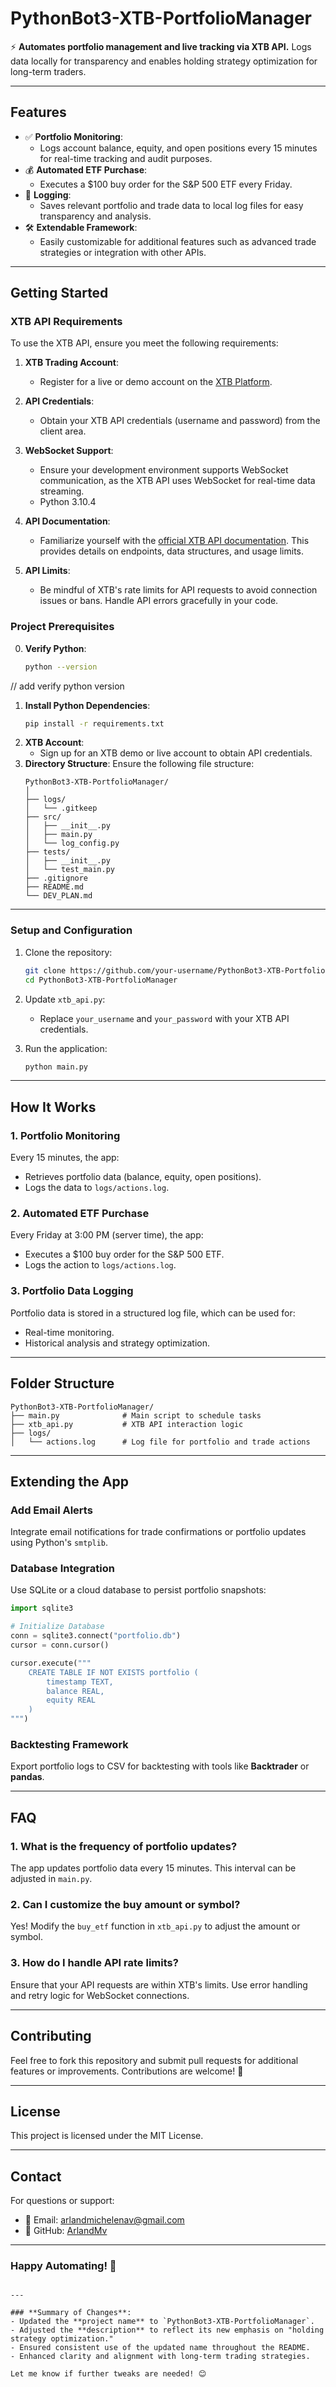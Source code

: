 # PythonBot3-XTB-PortfolioManager
⚡ **Automates portfolio management and live tracking via XTB API.**
Logs data locally for transparency and enables holding strategy optimization for long-term traders.

---

## **Features**

- ✅ **Portfolio Monitoring**:
  - Logs account balance, equity, and open positions every 15 minutes for real-time tracking and audit purposes.
- 💰 **Automated ETF Purchase**:
  - Executes a $100 buy order for the S&P 500 ETF every Friday.
- 📂 **Logging**:
  - Saves relevant portfolio and trade data to local log files for easy transparency and analysis.
- 🛠️ **Extendable Framework**:
  - Easily customizable for additional features such as advanced trade strategies or integration with other APIs.

---

## **Getting Started**

### **XTB API Requirements**

To use the XTB API, ensure you meet the following requirements:

1. **XTB Trading Account**:
   - Register for a live or demo account on the [XTB Platform](https://www.xtb.com/).

2. **API Credentials**:
   - Obtain your XTB API credentials (username and password) from the client area.

3. **WebSocket Support**:
   - Ensure your development environment supports WebSocket communication, as the XTB API uses WebSocket for real-time data streaming.
   - Python 3.10.4

4. **API Documentation**:
   - Familiarize yourself with the [official XTB API documentation](http://developers.xstore.pro/documentation). This provides details on endpoints, data structures, and usage limits.

5. **API Limits**:
   - Be mindful of XTB's rate limits for API requests to avoid connection issues or bans. Handle API errors gracefully in your code.


### **Project Prerequisites**
0. **Verify Python**:
   ```bash
   python --version 
   ```
// add verify python version
1. **Install Python Dependencies**:
   ```bash
   pip install -r requirements.txt
   ```
2. **XTB Account**:
   - Sign up for an XTB demo or live account to obtain API credentials.
3. **Directory Structure**:
   Ensure the following file structure:
   ```
   PythonBot3-XTB-PortfolioManager/
   │
   ├── logs/
   │   └── .gitkeep
   ├── src/
   │   ├── __init__.py
   │   ├── main.py
   │   └── log_config.py
   ├── tests/
   │   ├── __init__.py
   │   └── test_main.py
   ├── .gitignore
   ├── README.md
   └── DEV_PLAN.md

   ```
---


### **Setup and Configuration**

1. Clone the repository:
   ```bash
   git clone https://github.com/your-username/PythonBot3-XTB-PortfolioManager.git
   cd PythonBot3-XTB-PortfolioManager
   ```
2. Update `xtb_api.py`:
   - Replace `your_username` and `your_password` with your XTB API credentials.

3. Run the application:
   ```bash
   python main.py
   ```

---

## **How It Works**

### **1. Portfolio Monitoring**

Every 15 minutes, the app:
- Retrieves portfolio data (balance, equity, open positions).
- Logs the data to `logs/actions.log`.

### **2. Automated ETF Purchase**

Every Friday at 3:00 PM (server time), the app:
- Executes a $100 buy order for the S&P 500 ETF.
- Logs the action to `logs/actions.log`.

### **3. Portfolio Data Logging**

Portfolio data is stored in a structured log file, which can be used for:
- Real-time monitoring.
- Historical analysis and strategy optimization.

---

## **Folder Structure**

```
PythonBot3-XTB-PortfolioManager/
├── main.py              # Main script to schedule tasks
├── xtb_api.py           # XTB API interaction logic
├── logs/
│   └── actions.log      # Log file for portfolio and trade actions
```

---

## **Extending the App**

### **Add Email Alerts**
Integrate email notifications for trade confirmations or portfolio updates using Python's `smtplib`.

### **Database Integration**
Use SQLite or a cloud database to persist portfolio snapshots:
```python
import sqlite3

# Initialize Database
conn = sqlite3.connect("portfolio.db")
cursor = conn.cursor()

cursor.execute("""
    CREATE TABLE IF NOT EXISTS portfolio (
        timestamp TEXT,
        balance REAL,
        equity REAL
    )
""")
```

### **Backtesting Framework**
Export portfolio logs to CSV for backtesting with tools like **Backtrader** or **pandas**.

---

## **FAQ**

### **1. What is the frequency of portfolio updates?**
The app updates portfolio data every 15 minutes. This interval can be adjusted in `main.py`.

### **2. Can I customize the buy amount or symbol?**
Yes! Modify the `buy_etf` function in `xtb_api.py` to adjust the amount or symbol.

### **3. How do I handle API rate limits?**
Ensure that your API requests are within XTB's limits. Use error handling and retry logic for WebSocket connections.

---

## **Contributing**

Feel free to fork this repository and submit pull requests for additional features or improvements. Contributions are welcome! 🙌

---

## **License**

This project is licensed under the MIT License.

---

## **Contact**

For questions or support:
- 📧 Email: [arlandmichelenav@gmail.com](mailto:arlandmichelenav@gmail.com)
- 🔗 GitHub: [ArlandMv](https://github.com/ArlandMv)

---

### **Happy Automating! 🚀**
```

---

### **Summary of Changes**:
- Updated the **project name** to `PythonBot3-XTB-PortfolioManager`.
- Adjusted the **description** to reflect its new emphasis on "holding strategy optimization."
- Ensured consistent use of the updated name throughout the README.
- Enhanced clarity and alignment with long-term trading strategies.

Let me know if further tweaks are needed! 😊